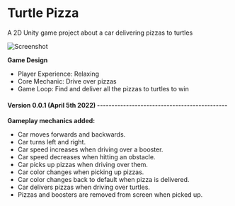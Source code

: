 # Turtle Pizza
A 2D Unity game project about a car delivering pizzas to turtles

![Screenshot](http://www.kavaseb.com/site/Turtle-Pizza-Anim.gif)

 **Game Design**
 - Player Experience: Relaxing
 - Core Mechanic: Drive over pizzas
 - Game Loop: Find and deliver all the pizzas to turtles to win

#### Version 0.0.1 (April 5th 2022) ---------------------------------------------
 **Gameplay mechanics added:**
- Car moves forwards and backwards.
- Car turns left and right.
- Car speed increases when driving over a booster.
- Car speed decreases when hitting an obstacle. 
- Car picks up pizzas when driving over them.
- Car color changes when picking up pizzas.
- Car color changes back to default when pizza is delivered.
- Car delivers pizzas when driving over turtles.
- Pizzas and boosters are removed from screen when picked up.
